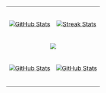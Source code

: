 <table width="100%">
  <tr>
    <td width="50%">
      <br />
      <p align="center">
        <a href="https://github.com/sb-exe-calismayi-durdurdu">
          <img align="center" src="https://github-readme-stats.vercel.app/api?username=sb-exe-calismayi-durdurdu&count_private=true&show_icons=true&theme=nightowl" alt="GitHub Stats" />
        </a>
      </p>
      <br>
    </td>
    <td width="50%">
      <br />
      <p align="center">
        <a href="https://github.com/sb-exe-calismayi-durdurdu">
          <img align="center" src="https://streak-stats.demolab.com?user=sb-exe-calismayi-durdurdu&theme=nightowl" alt="Streak Stats" />
        </a>
      </p>
      <br>
    </td>
  </tr>
  <tr>
    <td colspan="2">
     <div align="center">
      <img src="https://github-readme-activity-graph.vercel.app/graph?username=sb-exe-calismayi-durdurdu&bg_color=011627&color=79d3c3&line=c792ea&point=ffeb95&area=true&hide_border=false" border-radius="15">
     </div>
    </td>
  </tr>
  <tr>
    <td width="50%">
      <br />
      <p align="center">
        <a href="https://github.com/sb-exe-calismayi-durdurdu">
          <img align="center" src="https://github-readme-stats.vercel.app/api/top-langs/?username=sb-exe-calismayi-durdurdu&bg_color=011627&color=79d3c3&layout=pie&theme=dark" alt="GitHub Stats" />
        </a>
      </p>
      <br>
    </td>
    <td width="50%">
      <br />
      <p align="center">
        <a href="https://github.com/sb-exe-calismayi-durdurdu">
          <img align="center" src="https://github-profile-trophy.vercel.app/?username=sb-exe-calismayi-durdurdu&row=3&column=3&margin-w=20&margin-h=20" alt="GitHub Stats" />
        </a>
      </p>
      <br>
    </td>
  </tr>
</table>
<br />


<br>


